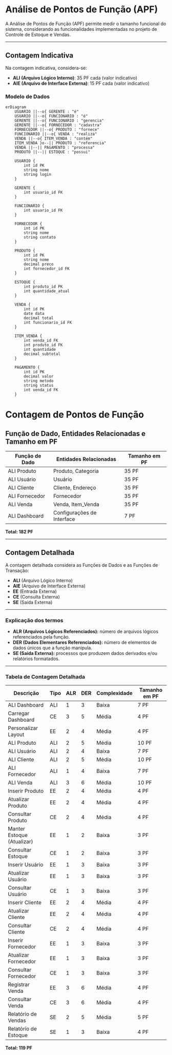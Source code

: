 # Análise de Pontos de Função (APF)

A Análise de Pontos de Função (APF) permite medir o tamanho funcional do sistema, considerando as funcionalidades implementadas no projeto de Controle de Estoque e Vendas.

---

## Contagem Indicativa

Na contagem indicativa, considera-se:

- **ALI (Arquivo Lógico Interno)**: 35 PF cada (valor indicativo)
- **AIE (Arquivo de Interface Externa)**: 15 PF cada (valor indicativo)

### Modelo de Dados

```mermaid
erDiagram
    USUARIO ||--o{ GERENTE : "é"
    USUARIO ||--o{ FUNCIONARIO : "é"
    GERENTE ||--o{ FUNCIONARIO : "gerencia"
    GERENTE ||--o{ FORNECEDOR : "cadastra"
    FORNECEDOR ||--o{ PRODUTO : "fornece"
    FUNCIONARIO ||--o{ VENDA : "realiza"
    VENDA ||--o{ ITEM_VENDA : "contém"
    ITEM_VENDA }o--|| PRODUTO : "referencia"
    VENDA ||--|| PAGAMENTO : "processa"
    PRODUTO ||--|| ESTOQUE : "possui"

    USUARIO {
        int id PK
        string nome
        string login
    }

    GERENTE {
        int usuario_id FK
    }

    FUNCIONARIO {
        int usuario_id FK
    }

    FORNECEDOR {
        int id PK
        string nome
        string contato
    }

    PRODUTO {
        int id PK
        string nome
        decimal preco
        int fornecedor_id FK
    }

    ESTOQUE {
        int produto_id PK
        int quantidade_atual
    }

    VENDA {
        int id PK
        date data
        decimal total
        int funcionario_id FK
    }

    ITEM_VENDA {
        int venda_id FK
        int produto_id FK
        int quantidade
        decimal subtotal
    }

    PAGAMENTO {
        int id PK
        decimal valor
        string metodo
        string status
        int venda_id FK
    }
```

# Contagem de Pontos de Função

## Função de Dado, Entidades Relacionadas e Tamanho em PF

| Função de Dado  | Entidades Relacionadas       | Tamanho em PF |
|-----------------|-----------------------------|---------------|
| ALI Produto     | Produto, Categoria          | 35 PF         |
| ALI Usuário     | Usuário                     | 35 PF         |
| ALI Cliente     | Cliente, Endereço           | 35 PF         |
| ALI Fornecedor  | Fornecedor                  | 35 PF         |
| ALI Venda       | Venda, Item_Venda           | 35 PF         |
| ALI Dashboard   | Configurações de Interface  | 7 PF          |

**Total: 182 PF**

---

## Contagem Detalhada

A contagem detalhada considera as Funções de Dados e as Funções de Transação:

- **ALI** (Arquivo Lógico Interno)
- **AIE** (Arquivo de Interface Externa)
- **EE** (Entrada Externa)
- **CE** (Consulta Externa)
- **SE** (Saída Externa)

---

### Explicação dos termos

- **ALR (Arquivos Lógicos Referenciados):** número de arquivos lógicos referenciados pela função.
- **DER (Dados Elementares Referenciados):** número de elementos de dados únicos que a função manipula.
- **SE (Saída Externa):** processos que produzem dados derivados e/ou relatórios formatados.

---

### Tabela de Contagem Detalhada

| Descrição                   | Tipo | ALR | DER | Complexidade | Tamanho em PF |
|----------------------------|------|-----|-----|--------------|---------------|
| ALI Dashboard              | ALI  | 1   | 3   | Baixa        | 7 PF          |
| Carregar Dashboard         | CE   | 3   | 5   | Média        | 4 PF          |
| Personalizar Layout        | EE   | 2   | 4   | Média        | 4 PF          |
| ALI Produto                | ALI  | 2   | 5   | Média        | 10 PF         |
| ALI Usuário                | ALI  | 2   | 4   | Baixa        | 7 PF          |
| ALI Cliente                | ALI  | 2   | 5   | Média        | 10 PF         |
| ALI Fornecedor             | ALI  | 1   | 4   | Baixa        | 7 PF          |
| ALI Venda                  | ALI  | 3   | 6   | Média        | 10 PF         |
| Inserir Produto            | EE   | 2   | 4   | Média        | 4 PF          |
| Atualizar Produto          | EE   | 2   | 4   | Média        | 4 PF          |
| Consultar Produto          | CE   | 2   | 4   | Média        | 4 PF          |
| Manter Estoque (Atualizar) | EE   | 1   | 2   | Baixa        | 3 PF          |
| Consultar Estoque          | CE   | 1   | 2   | Baixa        | 3 PF          |
| Inserir Usuário            | EE   | 1   | 3   | Baixa        | 3 PF          |
| Atualizar Usuário          | EE   | 1   | 3   | Baixa        | 3 PF          |
| Consultar Usuário          | CE   | 1   | 3   | Baixa        | 3 PF          |
| Inserir Cliente            | EE   | 2   | 4   | Média        | 4 PF          |
| Atualizar Cliente          | EE   | 2   | 4   | Média        | 4 PF          |
| Consultar Cliente          | CE   | 2   | 4   | Média        | 4 PF          |
| Inserir Fornecedor         | EE   | 1   | 3   | Baixa        | 3 PF          |
| Atualizar Fornecedor       | EE   | 1   | 3   | Baixa        | 3 PF          |
| Consultar Fornecedor       | CE   | 1   | 3   | Baixa        | 3 PF          |
| Registrar Venda            | EE   | 3   | 6   | Média        | 4 PF          |
| Consultar Venda            | CE   | 3   | 6   | Média        | 4 PF          |
| Relatório de Vendas        | SE   | 2   | 5   | Média        | 5 PF          |
| Relatório de Estoque       | SE   | 1   | 3   | Baixa        | 4 PF          |

**Total: 119 PF**

